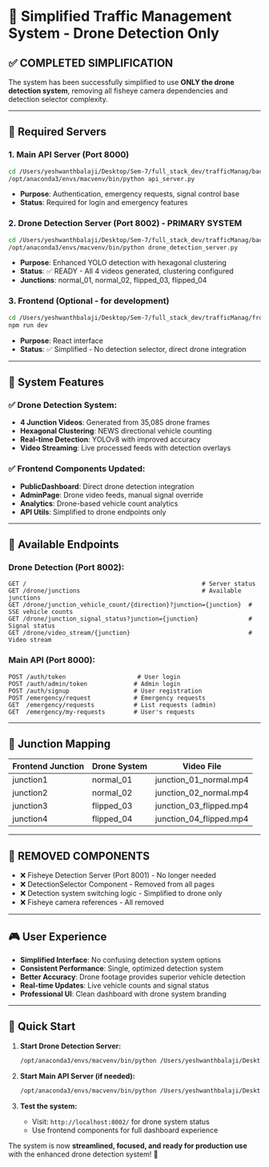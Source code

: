 # 🚁 Simplified Traffic Management System - Drone Detection Only

## ✅ **COMPLETED SIMPLIFICATION**

The system has been successfully simplified to use **ONLY the drone detection system**, removing all fisheye camera dependencies and detection selector complexity.

---

## 🚀 **Required Servers**

### **1. Main API Server (Port 8000)**
```bash
cd /Users/yeshwanthbalaji/Desktop/Sem-7/full_stack_dev/trafficManag/backend
/opt/anaconda3/envs/macvenv/bin/python api_server.py
```
- **Purpose**: Authentication, emergency requests, signal control base
- **Status**: Required for login and emergency features

### **2. Drone Detection Server (Port 8002) - PRIMARY SYSTEM**
```bash
cd /Users/yeshwanthbalaji/Desktop/Sem-7/full_stack_dev/trafficManag/backend
/opt/anaconda3/envs/macvenv/bin/python drone_detection_server.py
```
- **Purpose**: Enhanced YOLO detection with hexagonal clustering
- **Status**: ✅ READY - All 4 videos generated, clustering configured
- **Junctions**: normal_01, normal_02, flipped_03, flipped_04

### **3. Frontend (Optional - for development)**
```bash
cd /Users/yeshwanthbalaji/Desktop/Sem-7/full_stack_dev/trafficManag/frontend
npm run dev
```
- **Purpose**: React interface
- **Status**: ✅ Simplified - No detection selector, direct drone integration

---

## 🎯 **System Features**

### **✅ Drone Detection System:**
- **4 Junction Videos**: Generated from 35,085 drone frames
- **Hexagonal Clustering**: NEWS directional vehicle counting
- **Real-time Detection**: YOLOv8 with improved accuracy
- **Video Streaming**: Live processed feeds with detection overlays

### **✅ Frontend Components Updated:**
- **PublicDashboard**: Direct drone detection integration
- **AdminPage**: Drone video feeds, manual signal override
- **Analytics**: Drone-based vehicle count analytics
- **API Utils**: Simplified to drone endpoints only

---

## 📡 **Available Endpoints**

### **Drone Detection (Port 8002):**
```
GET /                                                 # Server status
GET /drone/junctions                                  # Available junctions
GET /drone/junction_vehicle_count/{direction}?junction={junction}  # SSE vehicle counts
GET /drone/junction_signal_status?junction={junction}              # Signal status
GET /drone/video_stream/{junction}                                 # Video stream
```

### **Main API (Port 8000):**
```
POST /auth/token                    # User login
POST /auth/admin/token             # Admin login  
POST /auth/signup                  # User registration
POST /emergency/request            # Emergency requests
GET  /emergency/requests           # List requests (admin)
GET  /emergency/my-requests        # User's requests
```

---

## 🔧 **Junction Mapping**

| Frontend Junction | Drone System | Video File |
|------------------|--------------|------------|
| junction1        | normal_01    | junction_01_normal.mp4 |
| junction2        | normal_02    | junction_02_normal.mp4 |
| junction3        | flipped_03   | junction_03_flipped.mp4 |
| junction4        | flipped_04   | junction_04_flipped.mp4 |

---

## 🚫 **REMOVED COMPONENTS**

- ❌ Fisheye Detection Server (Port 8001) - No longer needed
- ❌ DetectionSelector Component - Removed from all pages
- ❌ Detection system switching logic - Simplified to drone only
- ❌ Fisheye camera references - All removed

---

## 🎮 **User Experience**

- **Simplified Interface**: No confusing detection system options
- **Consistent Performance**: Single, optimized detection system
- **Better Accuracy**: Drone footage provides superior vehicle detection
- **Real-time Updates**: Live vehicle counts and signal status
- **Professional UI**: Clean dashboard with drone system branding

---

## 🏁 **Quick Start**

1. **Start Drone Detection Server:**
   ```bash
   /opt/anaconda3/envs/macvenv/bin/python /Users/yeshwanthbalaji/Desktop/Sem-7/full_stack_dev/trafficManag/backend/drone_detection_server.py
   ```

2. **Start Main API Server (if needed):**
   ```bash
   /opt/anaconda3/envs/macvenv/bin/python /Users/yeshwanthbalaji/Desktop/Sem-7/full_stack_dev/trafficManag/backend/api_server.py
   ```

3. **Test the system:**
   - Visit: `http://localhost:8002/` for drone system status
   - Use frontend components for full dashboard experience

The system is now **streamlined, focused, and ready for production use** with the enhanced drone detection system! 🎯